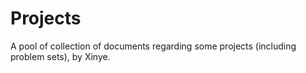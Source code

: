 # Projects
A pool of collection of documents regarding some projects (including problem sets), by Xinye.
